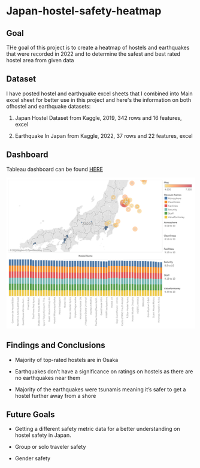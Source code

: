# Japan-hostel-safety-heatmap

## Goal
THe goal of this project is to create a heatmap of hostels and earthquakes that were recorded in 2022 and to determine the safest and best rated hostel area from given data

## Dataset
I have posted hostel and earthquake excel sheets that I combined into Main excel sheet for better use in this project and here's the information on both ofhostel and earthquake datasets:

1. Japan Hostel Dataset from Kaggle, 2019, 342 rows and 16 features, excel

2. Earthquake In Japan from Kaggle, 2022, 37 rows and 22 features, excel

## Dashboard

Tableau dashboard can be found [HERE](https://prod-ca-a.online.tableau.com/#/site/karendavtyan2116f87da46f/workbooks/698023?:origin=card_share_link)

![](/Dashboard.png)

## Findings and Conclusions

+ Majority of top-rated hostels are in Osaka

+ Earthquakes don’t have a significance on ratings on hostels as there are no earthquakes near them

+ Majority of the earthquakes were tsunamis meaning it’s safer to get a hostel further away from a shore

## Future Goals

+ Getting a different safety metric data for a better understanding on hostel safety in Japan.

+ Group or solo traveler safety

+ Gender safety





